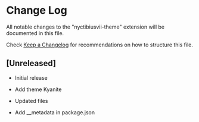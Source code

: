 # Change Log

All notable changes to the "nyctibiusvii-theme" extension will be documented in this file.

Check [Keep a Changelog](http://keepachangelog.com/) for recommendations on how to structure this file.

## [Unreleased]

- Initial release

- Add theme Kyanite

- Updated files

- Add __metadata in package.json